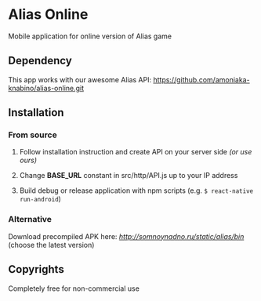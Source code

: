 # Alias Online

Mobile application for online version of Alias game

## Dependency

This app works with our awesome Alias API: https://github.com/amoniaka-knabino/alias-online.git

## Installation

### From source

1. Follow installation instruction and create API on your server side *(or use ours)*

2. Change **BASE_URL** constant in src/http/API.js up to your IP address

3. Build debug or release application with npm scripts (e.g. ``` $ react-native run-android ```)

### Alternative

Download precompiled APK here: *http://somnoynadno.ru/static/alias/bin* (choose the latest version)

## Copyrights

Сompletely free for non-commercial use
